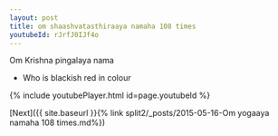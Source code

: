 ```yaml
---
layout: post
title: om shaashvatasthiraaya namaha 108 times
youtubeId: rJrfJ0IJf4o
---
```

 
 
Om Krishna pingalaya nama 
 
 -  Who is blackish red in colour 
 
  
 
  
 
 
 
 
 
 


{% include youtubePlayer.html id=page.youtubeId %}
 
[Next]({{ site.baseurl }}{% link  split2/_posts/2015-05-16-Om yogaaya namaha 108 times.md%})
 
